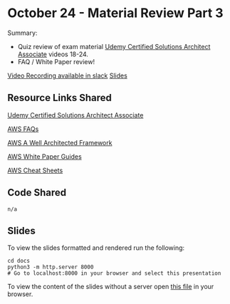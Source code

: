 # October 24 - Material Review Part 3

Summary:  

- Quiz review of exam material  [Udemy Certified Solutions Architect Associate](https://www.udemy.com/course/aws-certified-solutions-architect-associate-saa-c02/) videos 18-24.
- FAQ / White Paper review!

[Video Recording available in slack](https://wwcodecloud.slack.com/archives/CLS3849RN/p1603996006033000)
[Slides](https://techandtutus.com/aws-certification-resources/10-24_material_review_3.html#1)


## Resource Links Shared

[Udemy Certified Solutions Architect Associate](https://www.udemy.com/course/aws-certified-solutions-architect-associate-saa-c02/)

[AWS FAQs](https://aws.amazon.com/faqs/)


[AWS A Well Architected Framework](https://aws.amazon.com/architecture/well-architected/?wa-lens-whitepapers.sort-by=item.additionalFields.sortDate&wa-lens-whitepapers.sort-order=desc)

[AWS White Paper Guides](https://aws.amazon.com/whitepapers/)

[AWS Cheat Sheets](https://tutorialsdojo.com/aws-cheat-sheets)

## Code Shared

`n/a`

## Slides

To view the slides formatted and rendered run the following:

  ```shell
  cd docs
  python3 -m http.server 8000
  # Go to localhost:8000 in your browser and select this presentation
  ```

To view the content of the slides without a server open [this file](../../../docs/10-24_material_review_3.html) in your browser.
